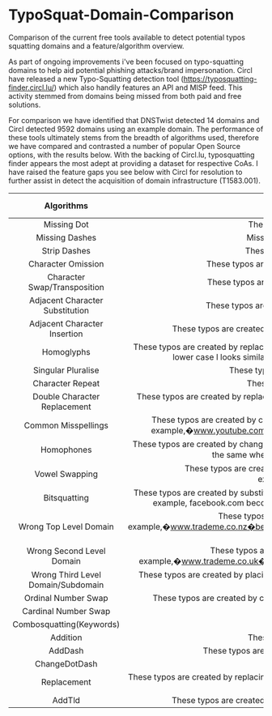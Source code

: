 # TypoSquat-Domain-Comparison
Comparison of the current free tools available to detect potential typos squatting domains and a feature/algorithm overview. 

As part of ongoing improvements i've been focused on typo-squatting domains to help aid potential phishing attacks/brand impersonation. Circl have released a new Typo-Squatting detection tool (https://typosquatting-finder.circl.lu/) which also handily features an API and MISP feed. This activity stemmed from domains being missed from both paid and free solutions. 

For comparison we have identified that DNSTwist detected 14 domains and Circl detected 9592 domains using an example domain. The performance of these tools ultimately stems from the breadth of algorithms used, therefore we have compared and contrasted a number of popular Open Source options, with the results below. With the backing of Circl.lu, typosquatting finder appears the most adept at providing a dataset for respective CoAs. I have raised the feature gaps you see below with Circl for resolution to further assist in detect the acquisition of domain infrastructure (T1583.001).


|**Algorithms**                        |**Description**                                                                                                                                                                                                                              |**Circl**|**URLInsane**|**URLCrazy**|**DNSTwist**|**Pypi-Squatting**|
|:--------------------------------:|:---------------------------------------------------------------------------------------------------------------------------------------------------------------------------------------------------------------------------------------:|:---:|:-------:|:------:|:------:|:------------:|
|           Missing Dot            |                                                                                     These typos are created by deleting a dot from the domain name.                                                                                     |  X  |    X    |   X    |   X    |      X       |
|          Missing Dashes          |                                                                                    Missing Dashes is created by stripping all dashes from the domain                                                                                    |  X  |    X    |        |        |              |
|           Strip Dashes           |                                                                                    These typos are created by deleting a dash from the domain name.                                                                                     |  X  |    X    |   X    |        |      X       |
|        Character Omission        |                                                                        These typos are created by leaving out a letter of the domain name, one letter at a time.                                                                        |  X  |    X    |   X    |   X    |      X       |
|   Character Swap/Transposition   |                                                                          These typos are created by swapping the order of adjacent letters in the domain name.                                                                          |  X  |    X    |   X    |        |              |
| Adjacent Character Substitution  |                                                                        These typos are created by changing the order of letters in the each part of the domain.                                                                         |  X  |    X    |   X    |        |      X       |
|   Adjacent Character Insertion   |                                                              These typos are created by inserting letters to the immediate left and right on the keyboard of each letter.                                                               |  X  |    X    |   X    |   X    |              |
|            Homoglyphs            |These typos are created by replacing characters to another character that look similar but are different. An example is that the lower case l looks similar to the numeral one, e.g. l vs 1. For example, google.com becomes goog1e.com. |  X  |    X    |   X    |   P    |              |
|        Singular Pluralise        |                                                                               These typos are created by making a singular domain plural and vice versa.                                                                                |  X  |    X    |   X    |        |      X       |
|         Character Repeat         |                                                                                    These typos are created by repeating a letter of the domain name.                                                                                    |  X  |    X    |   X    |   X    |      X       |
|   Double Character Replacement   |                                          These typos are created by replacing identical, consecutive letters of the domain name with letters to the immediate left and right on the keyboard.                                           |  X  |    X    |   X    |        |              |
|       Common Misspellings        |               These typos are created by changing a word by is misspelling. Over 8000 common misspellings from Wikipedia. For example,�www.youtube.com�becomes�www.youtub.com�and�www.abseil.com�becomes�www.absail.com.                |  X  |    X    |   X    |        |      X       |
|            Homophones            |                      These typos are created by changing word by an other who sound the same when spoken. Over 450 sets of words that sound the same when spoken. For example,�www.base.com�becomes�www.bass.com.                       |  X  |    X    |   X    |   P    |      X       |
|          Vowel Swapping          |                                           These typos are created by swapping vowels within the domain name except for the first letter. For example,�www.google.com�becomes�www.gaagle.com.                                            |  X  |    X    |   X    |        |      X       |
|           Bitsquatting           |These typos are created by substituting a character with the set of valid characters that can be made after a single bit flip. For example, facebook.com becomes bacebook.com, dacebook.com, faaebook.com,fabebook.com,facabook.com, etc.|  X  |    X    |   X    |   X    |              |
|      Wrong Top Level Domain      |       These typos are created by changing the original top level domain to another. For example,�www.trademe.co.nz�becomes�www.trademe.co.mz�and�www.google.com�becomes�www.google.org�Uses the 19 most common top level domains.       |  X  |    X    |   X    |        |              |
|    Wrong Second Level Domain     |                        These typos are created by changing the original second level domain to another. For example,�www.trademe.co.uk�becomes�www.trademe.ac.uk�and�www.google.com�will still be�www.google.com                        |  X  |    X    |   X    |        |              |
|Wrong Third Level Domain/Subdomain|                                                    These typos are created by placing a dot in the domain name in order to create subdomain. Example: google.com becomes goo.gle.com                                                    |  X  |    X    |        |        |              |
|       Ordinal Number Swap        |                                                            These typos are created by changing a number to words and vice versa. For example, circlone.lu becomes circl1.lu.                                                            |  X  |    X    |        |        |      X       |
|       Cardinal Number Swap       |                                                                                               Numeral Swap numbers, words and vice versa                                                                                                |  X  |    X    |        |        |              |
|     Combosquatting(Keywords)     |                                                                                                                                                                                                                                         |     |         |        |        |              |
|             Addition             |                                                                                     These typos are created by add a characters in the domain name.                                                                                     |  X  |         |        |        |      X       |
|             AddDash              |                                                                       These typos are created by adding a dash between the first and last character in a string.                                                                        |  X  |         |        |        |      X       |
|          ChangeDotDash           |                                                                                           These typos are created by changing a dot to a dash                                                                                           |  X  |         |        |        |      X       |
|           Replacement            |                                   These typos are created by replacing each letter of the domain name with letters to the immediate left and right on the keyboard. (QWERTY, AZERTY, QWERTZ, DVORAK)                                    |  X  |         |        |        |      X       |
|              AddTld              |                                                                 These typos are created by adding a tld before the right tld. Example: google.com becomes google.com.it                                                                 |  X  |         |        |        |              |
